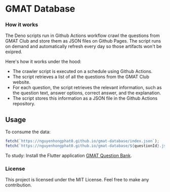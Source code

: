 # GMAT Database

### How it works

The Deno scripts run in Github Actions workflow crawl the questions from GMAT Club and store them as JSON files on Github Pages. The script runs on demand and automatically refresh every day so those artifacts won't be exipred.

Here's how it works under the hood:

- The crawler script is executed on a schedule using Github Actions.
- The script retrieves a list of all the questions from the GMAT Club website.
- For each question, the script retrieves the relevant information, such as the question text, answer options, correct answer, and the explanation.
- The script stores this information as a JSON file in the Github Actions repository.

## Usage

To consume the data:

```ts
fetch(`https://nguyenhongphat0.github.io/gmat-database/index.json`);
fetch(`https://nguyenhongphat0.github.io/gmat-database/${questionId}.json`);
```

To study:
Install the Flutter application [GMAT Question Bank](https://github.com/nguyenhongphat0/gmat_question_bank).

### License

This project is licensed under the MIT License. Feel free to make any contribution.
